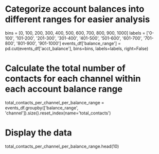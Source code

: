 # Categorize account balances into different ranges for easier analysis
bins = [0, 100, 200, 300, 400, 500, 600, 700, 800, 900, 1000]
labels = ['0-100', '101-200', '201-300', '301-400', '401-500', '501-600', '601-700', '701-800', '801-900', '901-1000']
events_df['balance_range'] = pd.cut(events_df['acct_balance'], bins=bins, labels=labels, right=False)

# Calculate the total number of contacts for each channel within each account balance range
total_contacts_per_channel_per_balance_range = events_df.groupby(['balance_range', 'channel']).size().reset_index(name='total_contacts')

# Display the data
total_contacts_per_channel_per_balance_range.head(10)
